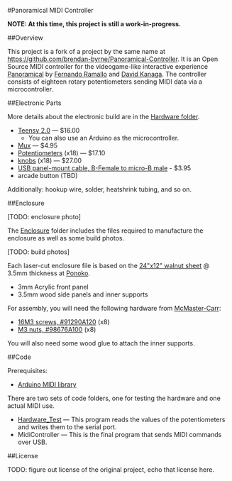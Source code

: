 #Panoramical MIDI Controller

**NOTE: At this time, this project is still a work-in-progress.**

##Overview

This project is a fork of a project by the same name at <https://github.com/brendan-byrne/Panoramical-Controller>. It is an Open Source MIDI controller for the videogame-like interactive experience [Panoramical](http://panoramic.al/) by [Fernando Ramallo](http://www.byfernando.com/) and [David Kanaga](https://davidkanaga.bandcamp.com/). The controller consists of eighteen rotary potentiometers sending MIDI data via a microcontroller.

##Electronic Parts

More details about the electronic build are in the [Hardware folder](Hardware/).

- [Teensy 2.0](https://www.pjrc.com/store/teensy.html) — $16.00
    - You can also use an Arduino as the microcontroller.
- [Mux](https://www.sparkfun.com/products/9056) — $4.95
- [Potentiometers](https://www.sparkfun.com/products/9939) (x18) — $17.10
- [knobs](https://www.sparkfun.com/products/10002) (x18) — $27.00
- [USB panel-mount cable, B-Female to micro-B male](https://www.adafruit.com/products/937) - $3.95
- arcade button (TBD)

Additionally: hookup wire, solder, heatshrink tubing, and so on.

##Enclosure

[TODO: enclosure photo]

The [Enclosure](Enclosure/) folder includes the files required to manufacture the enclosure as well as some build photos.

[TODO: build photos]

Each laser-cut enclosure file is based on the [24"x12" walnut sheet](http://www.ponoko.com/make-and-sell/show-material/598-premium-veneer-mdf-walnut) @ 3.5mm thickness at [Ponoko](http://ponoko.com/).

- 3mm Acrylic front panel
- 3.5mm wood side panels and inner supports

For assembly, you will need the following hardware from [McMaster-Carr](http://www.mcmaster.com/):

- [16M3 screws, #91290A120](http://www.mcmaster.com/#91290A120) (x8)
- [M3 nuts, #98676A100](http://www.mcmaster.com/#98676A100) (x8)

You will also need some wood glue to attach the inner supports.

##Code

Prerequisites:

- [Arduino MIDI library](https://github.com/FortySevenEffects/arduino_midi_library/)

There are two sets of code folders, one for testing the hardware and one actual MIDI use.

- [Hardware_Test](Hardware_Test/Hardware_Test.ino) — This program reads the values of the potentiometers and writes them to the serial port.
- MidiController — This is the final program that sends MIDI commands over USB.

##License

TODO: figure out license of the original project, echo that license here.

